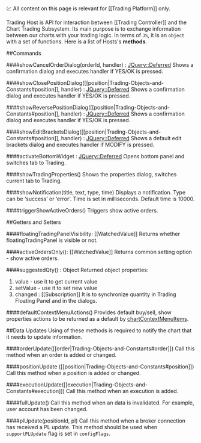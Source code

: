 :chart: All content on this page is relevant for [[Trading Platform]] only.

Trading Host is API for interaction between [[Trading Controller]] and the Chart Trading Subsystem. Its main purpose is to exchange information between our charts with your trading logic. In terms of `JS`, it is an `object` with a set of functions. Here is a list of Hosts's **methods**.

##Commands

####showCancelOrderDialog(orderId, handler) : [JQuery::Deferred](https://api.jquery.com/category/deferred-object/)
Shows a confirmation dialog and executes handler if YES/OK is pressed.

####showClosePositionDialog([[position|Trading-Objects-and-Constants#position]], handler) : [JQuery::Deferred](https://api.jquery.com/category/deferred-object/)
Shows a confirmation dialog and executes handler if YES/OK is pressed.

####showReversePositionDialog([[position|Trading-Objects-and-Constants#position]], handler) : [JQuery::Deferred](https://api.jquery.com/category/deferred-object/)
Shows a confirmation dialog and executes handler if YES/OK is pressed.

####showEditBracketsDialog([[position|Trading-Objects-and-Constants#position]], handler) : [JQuery::Deferred](https://api.jquery.com/category/deferred-object/)
Shows a default edit brackets dialog and executes handler if MODIFY is pressed.

####activateBottomWidget : [JQuery::Deferred](https://api.jquery.com/category/deferred-object/)
Opens bottom panel and switches tab to Trading.

####showTradingProperties()
Shows the properties dialog, switches current tab to Trading.

####showNotification(title, text, type, time)
Displays a notification. Type can be ‘success’ or ‘error’. Time is set in milliseconds. Default time is 10000.

####triggerShowActiveOrders()
Triggers show active orders.

##Getters and Setters

####floatingTradingPanelVisibility: [[WatchedValue]]
Returns whether floatingTradingPanel is visible or not.

####activeOrdersOnly(): [[WatchedValue]]
Returns common setting option - show active orders.

####suggestedQty() : Object
Returned object properties:
1. value - use it to get current value
2. setValue - use it to set new value
3. changed : [[Subscription]]
It is to synchronize quantity in Trading Floating Panel and in the dialogs.

####defaultContextMenuActions()
Provides default buy/sell, show properties actions to be returned as a default by [chartContextMenuItems](https://github.com/tradingview/charting_library/wiki/Trading-Controller#chartcontextmenuitems).

##Data Updates
Using of these methods is required to notify the chart that it needs to update information.

####orderUpdate([[order|Trading-Objects-and-Constants#order]])
Call this method when an order is added or changed.

####positionUpdate ([[position|Trading-Objects-and-Constants#position]])
Call this method when a position is added or changed.

####executionUpdate([[execution|Trading-Objects-and-Constants#execution]])
Call this method when an execution is added.

####fullUpdate()
Call this method when an data is invalidated. For example, user account has been changed.

####plUpdate(positionId, pl)
Call this method when a broker connection has received a PL update. This method should be used when `supportPLUpdate` flag is set in `configFlags`.